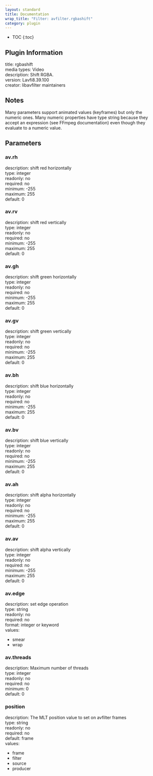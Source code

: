 ```yaml
---
layout: standard
title: Documentation
wrap_title: "Filter: avfilter.rgbashift"
category: plugin
---
```

* TOC
{:toc}

## Plugin Information

title: rgbashift  
media types:
Video  
description: Shift RGBA.  
version: Lavfi8.39.100  
creator: libavfilter maintainers  

## Notes

Many parameters support animated values (keyframes) but only the numeric ones. Many numeric properties have type string because they accept an expression (see FFmpeg documentation) even though they evaluate to a numeric value.

## Parameters

### av.rh

  
description:
shift red horizontally  
type: integer  
readonly: no  
required: no  
minimum: -255  
maximum: 255  
default: 0  

### av.rv

  
description:
shift red vertically  
type: integer  
readonly: no  
required: no  
minimum: -255  
maximum: 255  
default: 0  

### av.gh

  
description:
shift green horizontally  
type: integer  
readonly: no  
required: no  
minimum: -255  
maximum: 255  
default: 0  

### av.gv

  
description:
shift green vertically  
type: integer  
readonly: no  
required: no  
minimum: -255  
maximum: 255  
default: 0  

### av.bh

  
description:
shift blue horizontally  
type: integer  
readonly: no  
required: no  
minimum: -255  
maximum: 255  
default: 0  

### av.bv

  
description:
shift blue vertically  
type: integer  
readonly: no  
required: no  
minimum: -255  
maximum: 255  
default: 0  

### av.ah

  
description:
shift alpha horizontally  
type: integer  
readonly: no  
required: no  
minimum: -255  
maximum: 255  
default: 0  

### av.av

  
description:
shift alpha vertically  
type: integer  
readonly: no  
required: no  
minimum: -255  
maximum: 255  
default: 0  

### av.edge

  
description:
set edge operation  
type: string  
readonly: no  
required: no  
format: integer or keyword  
values:  

* smear
* wrap

### av.threads

  
description:
Maximum number of threads  
type: integer  
readonly: no  
required: no  
minimum: 0  
default: 0  

### position

  
description:
The MLT position value to set on avfilter frames  
type: string  
readonly: no  
required: no  
default: frame  
values:  

* frame
* filter
* source
* producer

